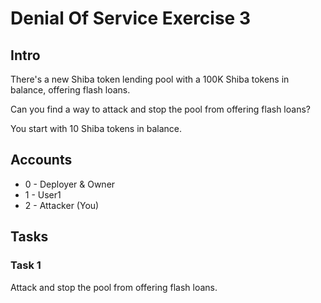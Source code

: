 # Denial Of Service Exercise 3

## Intro
There's a new Shiba token lending pool with a 100K Shiba tokens in balance, offering flash loans.

Can you find a way to attack and stop the pool from offering flash loans?

You start with 10 Shiba tokens in balance.

## Accounts
* 0 - Deployer & Owner
* 1 - User1
* 2 - Attacker (You)

## Tasks

### Task 1
Attack and stop the pool from offering flash loans.